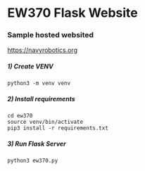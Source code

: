 # EW370 Flask Website


### Sample hosted websited
https://navyrobotics.org


##### 1) Create VENV

`python3 -m venv venv`




##### 2) Install requirements
```
cd ew370
source venv/bin/activate
pip3 install -r requirements.txt
```

##### 3) Run Flask Server
`python3 ew370.py`

